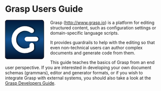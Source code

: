 # Grasp Users Guide

<img src="img/GraspIcon.png" style="float: left; margin-right: 20px; margin-bottom: 10px;"></img>

Grasp (http://www.grasp.io) is a platform for editing structured content, such as configuration settings or domain-specific language scripts.

It provides guardrails to help with the editing so that even non-technical users can author complex documents and generate code from them.

This guide teaches the basics of Grasp from an end user perspective. If you are interested in developing your own document schemas (grammars), editor and generator formats, or if you wish to integrate Grasp with external systems, you should also take a look at the [Grasp Developers Guide](http://www.grasp.io/doc/DevelopersGuide).

